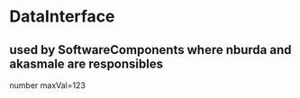 # DataInterface
## used by SoftwareComponents where nburda and akasmale are responsibles
number maxVal=123

